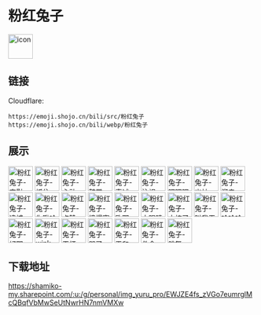 # 粉红兔子
<img src="https://emoji.shojo.cn/bili/src/粉红兔子/icon.png" width="50" height="50" alt="icon">

## 链接
Cloudflare:
```
https://emoji.shojo.cn/bili/src/粉红兔子
https://emoji.shojo.cn/bili/webp/粉红兔子
```
## 展示
<img src="https://emoji.shojo.cn/bili/src/粉红兔子/粉红兔子-安慰.png" width="50" height="50" alt="粉红兔子-安慰">
<img src="https://emoji.shojo.cn/bili/src/粉红兔子/粉红兔子-抓住.png" width="50" height="50" alt="粉红兔子-抓住">
<img src="https://emoji.shojo.cn/bili/src/粉红兔子/粉红兔子-心动.png" width="50" height="50" alt="粉红兔子-心动">
<img src="https://emoji.shojo.cn/bili/src/粉红兔子/粉红兔子-鼓掌.png" width="50" height="50" alt="粉红兔子-鼓掌">
<img src="https://emoji.shojo.cn/bili/src/粉红兔子/粉红兔子-真诚.png" width="50" height="50" alt="粉红兔子-真诚">
<img src="https://emoji.shojo.cn/bili/src/粉红兔子/粉红兔子-注视.png" width="50" height="50" alt="粉红兔子-注视">
<img src="https://emoji.shojo.cn/bili/src/粉红兔子/粉红兔子-嘿嘿嘿.png" width="50" height="50" alt="粉红兔子-嘿嘿嘿">
<img src="https://emoji.shojo.cn/bili/src/粉红兔子/粉红兔子-出神.png" width="50" height="50" alt="粉红兔子-出神">
<img src="https://emoji.shojo.cn/bili/src/粉红兔子/粉红兔子-溜走.png" width="50" height="50" alt="粉红兔子-溜走">
<img src="https://emoji.shojo.cn/bili/src/粉红兔子/粉红兔子-逮捕.png" width="50" height="50" alt="粉红兔子-逮捕">
<img src="https://emoji.shojo.cn/bili/src/粉红兔子/粉红兔子-你瞅啥呢.png" width="50" height="50" alt="粉红兔子-你瞅啥呢">
<img src="https://emoji.shojo.cn/bili/src/粉红兔子/粉红兔子-点赞.png" width="50" height="50" alt="粉红兔子-点赞">
<img src="https://emoji.shojo.cn/bili/src/粉红兔子/粉红兔子-憧憬窗外.png" width="50" height="50" alt="粉红兔子-憧憬窗外">
<img src="https://emoji.shojo.cn/bili/src/粉红兔子/粉红兔子-欧耶.png" width="50" height="50" alt="粉红兔子-欧耶">
<img src="https://emoji.shojo.cn/bili/src/粉红兔子/粉红兔子-大眼睛.png" width="50" height="50" alt="粉红兔子-大眼睛">
<img src="https://emoji.shojo.cn/bili/src/粉红兔子/粉红兔子-太棒了.png" width="50" height="50" alt="粉红兔子-太棒了">
<img src="https://emoji.shojo.cn/bili/src/粉红兔子/粉红兔子-叫我干嘛.png" width="50" height="50" alt="粉红兔子-叫我干嘛">
<img src="https://emoji.shojo.cn/bili/src/粉红兔子/粉红兔子-哈哈哈哈.png" width="50" height="50" alt="粉红兔子-哈哈哈哈">
<img src="https://emoji.shojo.cn/bili/src/粉红兔子/粉红兔子-好耶.png" width="50" height="50" alt="粉红兔子-好耶">
<img src="https://emoji.shojo.cn/bili/src/粉红兔子/粉红兔子-wink.png" width="50" height="50" alt="粉红兔子-wink">
<img src="https://emoji.shojo.cn/bili/src/粉红兔子/粉红兔子-干杯.png" width="50" height="50" alt="粉红兔子-干杯">
<img src="https://emoji.shojo.cn/bili/src/粉红兔子/粉红兔子-哭了.png" width="50" height="50" alt="粉红兔子-哭了">
<img src="https://emoji.shojo.cn/bili/src/粉红兔子/粉红兔子-平和.png" width="50" height="50" alt="粉红兔子-平和">
<img src="https://emoji.shojo.cn/bili/src/粉红兔子/粉红兔子-救命.png" width="50" height="50" alt="粉红兔子-救命">
<img src="https://emoji.shojo.cn/bili/src/粉红兔子/粉红兔子-跳舞.png" width="50" height="50" alt="粉红兔子-跳舞">

## 下载地址

https://shamiko-my.sharepoint.com/:u:/g/personal/img_yuru_pro/EWJZE4fs_zVGo7eumrglMcQBqfVbMwSeUtNwrHN7nmVMXw